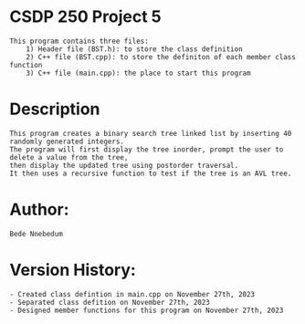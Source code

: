 # CSDP 250 Project 5
    This program contains three files:
        1) Header file (BST.h): to store the class definition
        2) C++ file (BST.cpp): to store the definiton of each member class function
        3) C++ file (main.cpp): the place to start this program

# Description
    This program creates a binary search tree linked list by inserting 40 randomly generated integers. 
    The program will first display the tree inorder, prompt the user to delete a value from the tree, 
    then display the updated tree using postorder traversal. 
    It then uses a recursive function to test if the tree is an AVL tree.
  
# Author:
    Bede Nnebedum

# Version History:
    - Created class defintion in main.cpp on November 27th, 2023
    - Separated class defition on November 27th, 2023
    - Designed member functions for this program on November 27th, 2023
